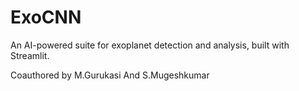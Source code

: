 # ExoCNN
An AI-powered suite for exoplanet detection and analysis, built with Streamlit.

Coauthored by M.Gurukasi And S.Mugeshkumar 
